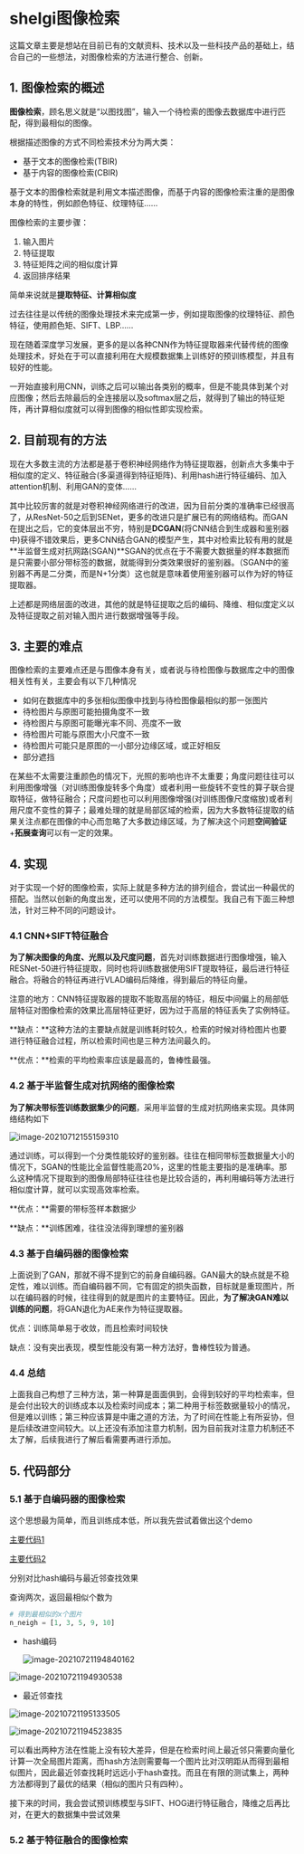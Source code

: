 # shelgi图像检索

这篇文章主要是想站在目前已有的文献资料、技术以及一些科技产品的基础上，结合自己的一些想法，对图像检索的方法进行整合、创新。



## 1. 图像检索的概述

**图像检索**，顾名思义就是“以图找图”，输入一个待检索的图像去数据库中进行匹配，得到最相似的图像。

根据描述图像的方式不同检索技术分为两大类：

+   基于文本的图像检索(TBIR)
+   基于内容的图像检索(CBIR)

基于文本的图像检索就是利用文本描述图像，而基于内容的图像检索注重的是图像本身的特性，例如颜色特征、纹理特征……



图像检索的主要步骤：

1.  输入图片
2.  特征提取
3.  特征矩阵之间的相似度计算
4.  返回排序结果

简单来说就是**提取特征、计算相似度**



过去往往是以传统的图像处理技术来完成第一步，例如提取图像的纹理特征、颜色特征，使用颜色矩、SIFT、LBP……

现在随着深度学习发展，更多的是以各种CNN作为特征提取器来代替传统的图像处理技术，好处在于可以直接利用在大规模数据集上训练好的预训练模型，并且有较好的性能。



一开始直接利用CNN，训练之后可以输出各类别的概率，但是不能具体到某个对应图像；然后去除最后的全连接层以及softmax层之后，就得到了输出的特征矩阵，再计算相似度就可以得到图像的相似性即实现检索。





## 2. 目前现有的方法

现在大多数主流的方法都是基于卷积神经网络作为特征提取器，创新点大多集中于相似度的定义、特征融合(多渠道得到特征矩阵)、利用hash进行特征编码、加入attention机制、利用GAN的变体……



其中比较厉害的就是对卷积神经网络进行的改进，因为目前分类的准确率已经很高了，从ResNet-50之后到SENet，更多的改进只是扩展已有的网络结构。而GAN在提出之后，它的变体层出不穷，特别是**DCGAN**(将CNN结合到生成器和鉴别器中)获得不错效果后，更多CNN结合GAN的模型产生，其中对检索比较有用的就是**半监督生成对抗网路(SGAN)**SGAN的优点在于不需要大数据量的样本数据而是只需要小部分带标签的数据，就能得到分类效果很好的鉴别器。（SGAN中的鉴别器不再是二分类，而是N+1分类）这也就是意味着使用鉴别器可以作为好的特征提取器。



上述都是网络层面的改进，其他的就是特征提取之后的编码、降维、相似度定义以及特征提取之前对输入图片进行数据增强等手段。



## 3. 主要的难点

图像检索的主要难点还是与图像本身有关，或者说与待检图像与数据库之中的图像相关性有关，主要会有以下几种情况

+   如何在数据库中的多张相似图像中找到与待检图像最相似的那一张图片
+   待检图片与原图可能拍摄角度不一致
+   待检图片与原图可能曝光率不同、亮度不一致
+   待检图片可能与原图大小尺度不一致
+   待检图片可能只是原图的一小部分边缘区域，或正好相反
+   部分遮挡

在某些不太需要注重颜色的情况下，光照的影响也许不太重要；角度问题往往可以利用图像增强（对训练图像旋转多个角度）或者利用一些旋转不变性的算子联合提取特征，做特征融合；尺度问题也可以利用图像增强(对训练图像尺度缩放)或者利用尺度不变性的算子；最难处理的就是局部区域的检索，因为大多数特征提取的结果关注点都在图像的中心而忽略了大多数边缘区域，为了解决这个问题**空间验证**+**拓展查询**可以有一定的效果。





## 4. 实现

对于实现一个好的图像检索，实际上就是多种方法的排列组合，尝试出一种最优的搭配。当然以创新的角度出发，还可以使用不同的方法模型。我自己有下面三种想法，针对三种不同的问题设计。



### 4.1 CNN+SIFT特征融合

**为了解决图像的角度、光照以及尺度问题**，首先对训练数据进行图像增强，输入RESNet-50进行特征提取，同时也将训练数据使用SIFT提取特征，最后进行特征融合。将融合的特征再进行VLAD编码后降维，得到最后的特征向量。

注意的地方：CNN特征提取器的提取不能取高层的特征，相反中间偏上的局部低层特征对图像检索的效果比高层特征更好，因为过于高层的特征丢失了实例特征。

**缺点：**这种方法的主要缺点就是训练耗时较久，检索的时候对待检图片也要进行特征融合过程，所以检索时间也是三种方法间最久的。

**优点：**检索的平均检索率应该是最高的，鲁棒性最强。



### 4.2 基于半监督生成对抗网络的图像检索

**为了解决带标签训练数据集少的问题**，采用半监督的生成对抗网络来实现。具体网络结构如下

![image-20210712155159310](https://gitee.com/shixiaojiejiela_admin/pics/raw/master///image-20210712155159310.png)

通过训练，可以得到一个分类性能较好的鉴别器。往往在相同带标签数据量大小的情况下，SGAN的性能比全监督性能高20%，这里的性能主要指的是准确率。那么这种情况下提取到的图像局部特征往往也是比较合适的，再利用编码等方法进行相似度计算，就可以实现高效率检索。



**优点：**需要的带标签样本数据少

**缺点：**训练困难，往往没法得到理想的鉴别器



### 4.3 基于自编码器的图像检索

上面说到了GAN，那就不得不提到它的前身自编码器。GAN最大的缺点就是不稳定性，难以训练。而自编码器不同，它有固定的损失函数，目标就是重现图片，所以在编码器的时候，往往得到的就是图片的主要特征。因此，**为了解决GAN难以训练的问题**，将GAN退化为AE来作为特征提取器。



优点：训练简单易于收敛，而且检索时间较快

缺点：没有突出表现，模型性能没有第一种方法好，鲁棒性较为普通。





### 4.4 总结

上面我自己构想了三种方法，第一种算是面面俱到，会得到较好的平均检索率，但是会付出较大的训练成本以及检索时间成本；第二种用于标签数据量较小的情况，但是难以训练；第三种应该算是中庸之道的方法，为了时间在性能上有所妥协，但是后续改进空间较大。以上还没有添加注意力机制，因为目前我对注意力机制还不太了解，后续我进行了解后看需要再进行添加。





## 5. 代码部分

### 5.1 基于自编码器的图像检索

这个思想最为简单，而且训练成本低，所以我先尝试着做出这个demo

[主要代码1](../代码/retrieval_No_hash.py)

[主要代码2](../代码/retrieval_with_hash.py)

分别对比hash编码与最近邻查找效果

查询两次，返回最相似个数为

```python
# 得到最相似的x个图片
n_neigh = [1, 3, 5, 9, 10]
```

+   hash编码

    ![image-20210721194840162](https://gitee.com/shixiaojiejiela_admin/pics/raw/master///image-20210721194840162.png)



![image-20210721194930538](https://gitee.com/shixiaojiejiela_admin/pics/raw/master///image-20210721194930538.png)

+   最近邻查找

![image-20210721195133505](https://gitee.com/shixiaojiejiela_admin/pics/raw/master///image-20210721195133505.png)



![image-20210721194523835](https://gitee.com/shixiaojiejiela_admin/pics/raw/master///image-20210721194523835.png)

可以看出两种方法在性能上没有较大差异，但是在检索时间上最近邻只需要向量化计算一次全局图片距离，而hash方法则需要每一个图片比对汉明距从而得到最相似图片，因此最近邻查找耗时远远小于hash查找。而且在有限的测试集上，两种方法都得到了最优的结果（相似的图片只有四种）。



接下来的时间，我会尝试预训练模型与SIFT、HOG进行特征融合，降维之后再比对，在更大的数据集中尝试效果



### 5.2 基于特征融合的图像检索

